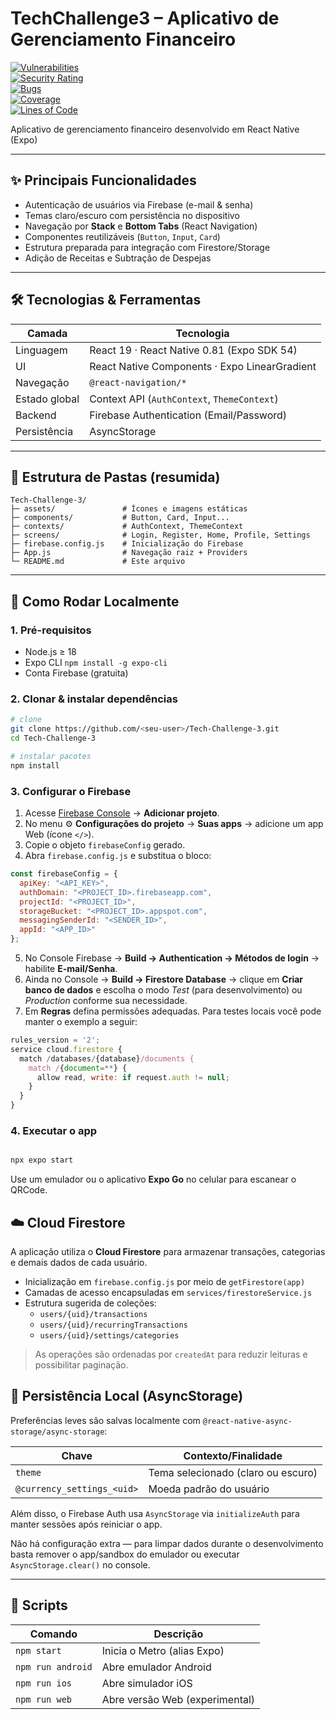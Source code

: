 # TechChallenge3 – Aplicativo de Gerenciamento Financeiro

[![Vulnerabilities](https://sonarcloud.io/api/project_badges/measure?project=3frnt-group6-tc1_Tech-Challange-4&metric=vulnerabilities)](https://sonarcloud.io/summary/new_code?id=3frnt-group6-tc1_Tech-Challange-4)  
[![Security Rating](https://sonarcloud.io/api/project_badges/measure?project=3frnt-group6-tc1_Tech-Challange-4&metric=security_rating)](https://sonarcloud.io/summary/new_code?id=3frnt-group6-tc1_Tech-Challange-4)  
[![Bugs](https://sonarcloud.io/api/project_badges/measure?project=3frnt-group6-tc1_Tech-Challange-4&metric=bugs)](https://sonarcloud.io/summary/new_code?id=3frnt-group6-tc1_Tech-Challange-4)  
[![Coverage](https://sonarcloud.io/api/project_badges/measure?project=3frnt-group6-tc1_Tech-Challange-4&metric=coverage)](https://sonarcloud.io/summary/new_code?id=3frnt-group6-tc1_Tech-Challange-4)  
[![Lines of Code](https://sonarcloud.io/api/project_badges/measure?project=3frnt-group6-tc1_Tech-Challange-4&metric=ncloc)](https://sonarcloud.io/summary/new_code?id=3frnt-group6-tc1_Tech-Challange-4)  

Aplicativo de gerenciamento financeiro desenvolvido em React Native (Expo)

---

## ✨ Principais Funcionalidades

- Autenticação de usuários via Firebase (e-mail & senha)
- Temas claro/escuro com persistência no dispositivo
- Navegação por **Stack** e **Bottom Tabs** (React Navigation)
- Componentes reutilizáveis (`Button`, `Input`, `Card`)
- Estrutura preparada para integração com Firestore/Storage
- Adição de Receitas e Subtração de Despejas

---

## 🛠️ Tecnologias & Ferramentas

| Camada       | Tecnologia                                    |
|--------------|-----------------------------------------------|
| Linguagem    | React 19 · React Native 0.81 (Expo SDK 54)    |
| UI           | React Native Components · Expo LinearGradient |
| Navegação    | `@react-navigation/*`                         |
| Estado global| Context API (`AuthContext`, `ThemeContext`)   |
| Backend      | Firebase Authentication (Email/Password)      |
| Persistência | AsyncStorage                                  |

---

## 📂 Estrutura de Pastas (resumida)

```
Tech-Challenge-3/
├─ assets/               # Ícones e imagens estáticas
├─ components/           # Button, Card, Input...
├─ contexts/             # AuthContext, ThemeContext
├─ screens/              # Login, Register, Home, Profile, Settings
├─ firebase.config.js    # Inicialização do Firebase
├─ App.js                # Navegação raiz + Providers
└─ README.md             # Este arquivo
```

---

## 🚀 Como Rodar Localmente

### 1. Pré-requisitos

- Node.js ≥ 18
- Expo CLI `npm install -g expo-cli`
- Conta Firebase (gratuita)

### 2. Clonar & instalar dependências

```bash
# clone
git clone https://github.com/<seu-user>/Tech-Challenge-3.git
cd Tech-Challenge-3

# instalar pacotes
npm install
```

### 3. Configurar o Firebase

1. Acesse [Firebase Console](https://console.firebase.google.com) → **Adicionar projeto**.  
2. No menu ⚙️ **Configurações do projeto** → **Suas apps** → adicione um app Web (ícone `</>`).  
3. Copie o objeto `firebaseConfig` gerado.
4. Abra `firebase.config.js` e substitua o bloco:

```js
const firebaseConfig = {
  apiKey: "<API_KEY>",
  authDomain: "<PROJECT_ID>.firebaseapp.com",
  projectId: "<PROJECT_ID>",
  storageBucket: "<PROJECT_ID>.appspot.com",
  messagingSenderId: "<SENDER_ID>",
  appId: "<APP_ID>"
};
```

5. No Console Firebase → **Build → Authentication → Métodos de login** → habilite **E-mail/Senha**.
6. Ainda no Console → **Build → Firestore Database** → clique em **Criar banco de dados** e escolha o modo *Test* (para desenvolvimento) ou *Production* conforme sua necessidade.
7. Em **Regras** defina permissões adequadas. Para testes locais você pode manter o exemplo a seguir:
```js
rules_version = '2';
service cloud.firestore {
  match /databases/{database}/documents {
    match /{document=**} {
      allow read, write: if request.auth != null;
    }
  }
}
```

### 4. Executar o app

```bash

npx expo start
```

Use um emulador ou o aplicativo **Expo Go** no celular para escanear o QRCode.

## ☁️ Cloud Firestore

A aplicação utiliza o **Cloud Firestore** para armazenar transações, categorias e demais dados de cada usuário.

- Inicialização em `firebase.config.js` por meio de `getFirestore(app)`
- Camadas de acesso encapsuladas em `services/firestoreService.js`
- Estrutura sugerida de coleções:
  - `users/{uid}/transactions`
  - `users/{uid}/recurringTransactions`
  - `users/{uid}/settings/categories`

> As operações são ordenadas por `createdAt` para reduzir leituras e possibilitar paginação.

## 💾 Persistência Local (AsyncStorage)

Preferências leves são salvas localmente com `@react-native-async-storage/async-storage`:

| Chave                     | Contexto/Finalidade                                |
|---------------------------|----------------------------------------------------|
| `theme`                   | Tema selecionado (claro ou escuro)                 |
| `@currency_settings_<uid>`| Moeda padrão do usuário                            |

Além disso, o Firebase Auth usa `AsyncStorage` via `initializeAuth` para manter sessões após reiniciar o app.

Não há configuração extra — para limpar dados durante o desenvolvimento basta remover o app/sandbox do emulador ou executar `AsyncStorage.clear()` no console.

---

## 📜 Scripts

| Comando          | Descrição                      |
|------------------|--------------------------------|
| `npm start`      | Inicia o Metro (alias Expo)    |
| `npm run android`| Abre emulador Android          |
| `npm run ios`    | Abre simulador iOS             |
| `npm run web`    | Abre versão Web (experimental) |
